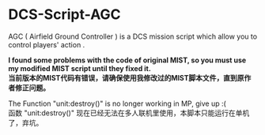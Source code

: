 # DCS-Script-AGC
AGC ( Airfield Ground Controller ) is a DCS mission script which allow you to control players' action .

<b>I found some problems with the code of original MIST, so you must use my modified MIST script until they fixed it.</b><br>
<b>当前版本的MIST代码有错误，请确保使用我修改过的MIST脚本文件，直到原作者修正问题。</b>

The Function "unit:destroy()" is no longer working in MP, give up :(<br>
函数 "unit:destroy()" 现在已经无法在多人联机里使用，本脚本只能运行在单机了，弃坑。
